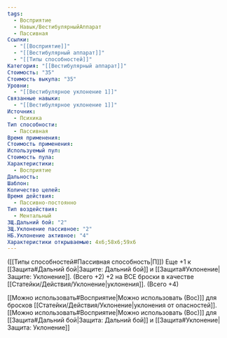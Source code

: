 ```yaml
---
tags:
  - Восприятие
  - Навык/ВестибулярныйАппарат
  - Пассивная
Ссылки:
  - "[[Восприятие]]"
  - "[[Вестибулярный аппарат]]"
  - "[[Типы способностей]]"
Категория: "[[Вестибулярный аппарат]]"
Стоимость: "35"
Стоимость выкупа: "35"
Уровни:
  - "[[Вестибулярное уклонение 1]]"
Связанные навыки:
  - "[[Вестибулярное уклонение 1]]"
Источник:
  - Психика
Тип способности:
  - Пассивная
Время применения: 
Стоимость применения: 
Используемый пул: 
Стоимость пула: 
Характеристики:
  - Восприятие
Дальность: 
Шаблон: 
Количество целей: 
Время действия:
  - Пассивно-постоянно
Тип воздействия:
  - Ментальный
ЗЩ.Дальний бой: "2"
ЗЩ.Уклонение пассивное: "2"
НБ.Уклонение активное: "4"
Характеристики открываемые: 4x6;58x6;59x6
---
```

([[Типы способностей#Пассивная способность|П]]) Еще +1 к [[Защита#Дальний бой|Защите: Дальний бой]] и [[Защита#Уклонение|Защите: Уклонение]]. (Всего +2) +2 на ВСЕ броски в качестве [[Статейки/Действия/Уклонение|уклонения]]. (Всего +4)

[[Можно использовать#Восприятие|Можно использовать (Вос)]] для бросков [[Статейки/Действия/Уклонение|уклонения от опасностей]].
[[Можно использовать#Восприятие|Можно использовать (Вос)]] для [[Защита#Дальний бой|Защита: Дальний бой]] и [[Защита#Уклонение|Защита: Уклонение]]